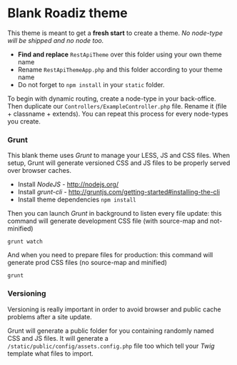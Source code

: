 # Blank Roadiz theme

This theme is meant to get a **fresh start** to create a theme.
*No node-type will be shipped and no node too.*

* **Find and replace** `RestApiTheme` over this folder using your own theme name
* Rename `RestApiThemeApp.php` and this folder according to your theme name
* Do not forget to `npm install` in your `static` folder.

To begin with dynamic routing, create a node-type in your back-office. Then duplicate
our `Controllers/ExampleController.php` file. Rename it (file + classname + extends).
You can repeat this process for every node-types you create.

### Grunt

This blank theme uses *Grunt* to manage your LESS, JS and CSS files. When setup, Grunt will
generate versioned CSS and JS files to be properly served over browser caches.

* Install *NodeJS* - http://nodejs.org/
* Install *grunt-cli* - http://gruntjs.com/getting-started#installing-the-cli
* Install theme dependencies `npm install`

Then you can launch *Grunt* in background to listen every file update: this command will
generate development CSS file (with source-map and not-minified)

```
grunt watch
```

And when you need to prepare files for production: this command will generate prod CSS
files (no source-map and minified)

```
grunt
```

### Versioning

Versioning is really important in order to avoid browser and public cache problems after
a site update.

Grunt will generate a public folder for you containing randomly named CSS and JS files.
It will generate a `/static/public/config/assets.config.php` file too which tell
your *Twig* template what files to import.
